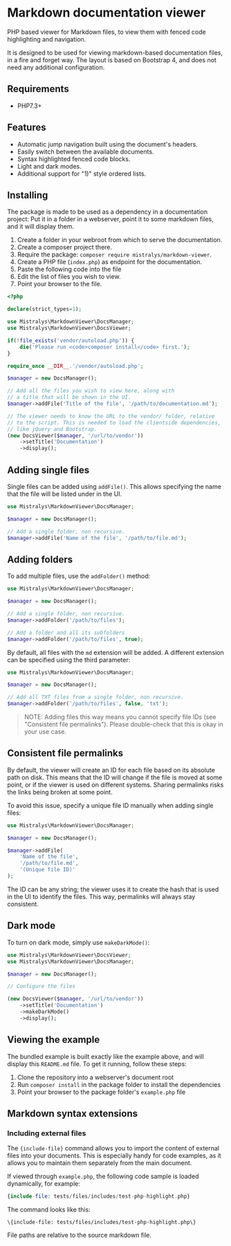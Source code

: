 # Markdown documentation viewer

PHP based viewer for Markdown files, to view them with fenced code highlighting and navigation. 

It is designed to be used for viewing markdown-based documentation files, in a fire and forget
way. The layout is based on Bootstrap 4, and does not need any additional configuration.

## Requirements

- PHP7.3+

## Features

- Automatic jump navigation built using the document's headers.
- Easily switch between the available documents.
- Syntax highlighted fenced code blocks.
- Light and dark modes. 
- Additional support for "1)" style ordered lists.

## Installing

The package is made to be used as a dependency in a documentation project:
Put it in a folder in a webserver, point it to some markdown files, and it
will display them.

1) Create a folder in your webroot from which to serve the documentation.
2) Create a composer project there.
3) Require the package: `composer require mistralys/markdown-viewer`.
4) Create a PHP file (`index.php`) as endpoint for the documentation.
5) Paste the following code into the file
6) Edit the list of files you wish to view.
7) Point your browser to the file.

```php
<?php

declare(strict_types=1);

use Mistralys\MarkdownViewer\DocsManager;
use Mistralys\MarkdownViewer\DocsViewer;

if(!file_exists('vendor/autoload.php')) {
    die('Please run <code>composer install</code> first.');
}

require_once __DIR__.'/vendor/autoload.php';

$manager = new DocsManager();

// Add all the files you wish to view here, along with
// a title that will be shown in the UI.
$manager->addFile('Title of the file', '/path/to/documentation.md');

// The viewer needs to know the URL to the vendor/ folder, relative
// to the script. This is needed to load the clientside dependencies,
// like jQuery and Bootstrap.
(new DocsViewer($manager, '/url/to/vendor'))
    ->setTitle('Documentation')
    ->display();
```

## Adding single files

Single files can be added using `addFile()`. This allows specifying the
name that the file will be listed under in the UI.

```php
use Mistralys\MarkdownViewer\DocsManager;

$manager = new DocsManager();

// Add a single folder, non recursive.
$manager->addFile('Name of the file', '/path/to/file.md');
```

## Adding folders

To add multiple files, use the `addFolder()` method:

```php
use Mistralys\MarkdownViewer\DocsManager;

$manager = new DocsManager();

// Add a single folder, non recursive.
$manager->addFolder('/path/to/files');

// Add a folder and all its subfolders
$manager->addFolder('/path/to/files', true);
```

By default, all files with the `md` extension will be added. A different extension
can be specified using the third parameter:

```php
use Mistralys\MarkdownViewer\DocsManager;

$manager = new DocsManager();

// Add all TXT files from a single folder, non recursive.
$manager->addFolder('/path/to/files', false, 'txt');
```

  > NOTE: Adding files this way means you cannot specify file IDs (see "Consistent 
    file permalinks"). Please double-check that this is okay in your use case.

## Consistent file permalinks

By default, the viewer will create an ID for each file based on its absolute
path on disk. This means that the ID will change if the file is moved at some
point, or if the viewer is used on different systems. Sharing permalinks risks
the links being broken at some point.

To avoid this issue, specify a unique file ID manually when adding single files:

```php
use Mistralys\MarkdownViewer\DocsManager;

$manager = new DocsManager();

$manager->addFile(
    'Name of the file', 
    '/path/to/file.md',
    '(Unique file ID)'
);
```

The ID can be any string; the viewer uses it to create the hash that is used in the UI
to identify the files. This way, permalinks will always stay consistent. 

## Dark mode

To turn on dark mode, simply use `makeDarkMode()`:

```php
use Mistralys\MarkdownViewer\DocsViewer;
use Mistralys\MarkdownViewer\DocsManager;

$manager = new DocsManager();

// Configure the files

(new DocsViewer($manager, '/url/to/vendor'))
    ->setTitle('Documentation')
    ->makeDarkMode()
    ->display();
```

## Viewing the example

The bundled example is built exactly like the example above, and will display 
this `README.md` file. To get it running, follow these steps:

1) Clone the repository into a webserver's document root
2) Run `composer install` in the package folder to install the dependencies
3) Point your browser to the package folder's `example.php` file

## Markdown syntax extensions

### Including external files

The `{include-file}` command allows you to import the content of external files
into your documents. This is especially handy for code examples, as it allows
you to maintain them separately from the main document.

If viewed through `example.php`, the following code sample is loaded dynamically, 
for example:

```php
{include-file: tests/files/includes/test-php-highlight.php}
```

The command looks like this:

```
\{include-file: tests/files/includes/test-php-highlight.php\}
```

File paths are relative to the source markdown file.
